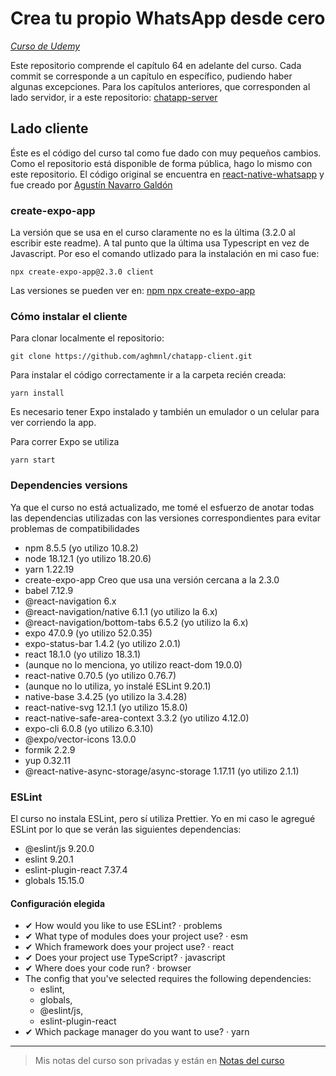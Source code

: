 # Crea tu propio WhatsApp desde cero

[_Curso de Udemy_](https://www.udemy.com/course/crea-tu-propia-app-mensajeria-desde-cero/?couponCode=KEEPLEARNING)

Este repositorio comprende el capítulo 64 en adelante del curso. Cada commit se corresponde a un capítulo en específico, pudiendo haber algunas excepciones. Para los capítulos anteriores, que corresponden al lado servidor, ir a este repositorio: [chatapp-server](https://github.com/aghmnl/chatapp-server)

## Lado cliente

Éste es el código del curso tal como fue dado con muy pequeños cambios. Como el repositorio está disponible de forma pública, hago lo mismo con este repositorio. El código original se encuentra en [react-native-whatsapp](https://github.com/xAgustin93/react-native-whatsapp) y fue creado por [Agustín Navarro Galdón](https://www.linkedin.com/in/agustin93/)

### create-expo-app

La versión que se usa en el curso claramente no es la última (3.2.0 al escribir este readme). A tal punto que la última usa Typescript en vez de Javascript. Por eso el comando utlizado para la instalación en mi caso fue:

```
npx create-expo-app@2.3.0 client
```

Las versiones se pueden ver en: [npm npx create-expo-app](https://www.npmjs.com/package/create-expo-app/v/1.1.5?activeTab=versions)

### Cómo instalar el cliente

Para clonar localmente el repositorio:

```
git clone https://github.com/aghmnl/chatapp-client.git
```

Para instalar el código correctamente ir a la carpeta recién creada:

```
yarn install
```

Es necesario tener Expo instalado y también un emulador o un celular para ver corriendo la app.

Para correr Expo se utiliza

```
yarn start
```

### Dependencies versions

Ya que el curso no está actualizado, me tomé el esfuerzo de anotar todas las dependencias utilizadas con las versiones correspondientes para evitar problemas de compatibilidades

- npm 8.5.5 (yo utilizo 10.8.2)
- node 18.12.1 (yo utilizo 18.20.6)
- yarn 1.22.19
- create-expo-app Creo que usa una versión cercana a la 2.3.0
- babel 7.12.9
- @react-navigation 6.x
- @react-navigation/native 6.1.1 (yo utilizo la 6.x)
- @react-navigation/bottom-tabs 6.5.2 (yo utilizo la 6.x)
- expo 47.0.9 (yo utilizo 52.0.35)
- expo-status-bar 1.4.2 (yo utilizo 2.0.1)
- react 18.1.0 (yo utilizo 18.3.1)
- (aunque no lo menciona, yo utilizo react-dom 19.0.0)
- react-native 0.70.5 (yo utilizo 0.76.7)
- (aunque no lo utiliza, yo instalé ESLint 9.20.1)
- native-base 3.4.25 (yo utilizo la 3.4.28)
- react-native-svg 12.1.1 (yo utilizo 15.8.0)
- react-native-safe-area-context 3.3.2 (yo utilizo 4.12.0)
- expo-cli 6.0.8 (yo utilizo 6.3.10)
- @expo/vector-icons 13.0.0
- formik 2.2.9
- yup 0.32.11
- @react-native-async-storage/async-storage 1.17.11 (yo utilizo 2.1.1)

### ESLint

El curso no instala ESLint, pero sí utiliza Prettier. Yo en mi caso le agregué ESLint por lo que se verán las siguientes dependencias:

- @eslint/js 9.20.0
- eslint 9.20.1
- eslint-plugin-react 7.37.4
- globals 15.15.0

#### Configuración elegida

- ✔ How would you like to use ESLint? · problems
- ✔ What type of modules does your project use? · esm
- ✔ Which framework does your project use? · react
- ✔ Does your project use TypeScript? · javascript
- ✔ Where does your code run? · browser
- The config that you've selected requires the following dependencies:
  - eslint,
  - globals,
  - @eslint/js,
  - eslint-plugin-react
- ✔ Which package manager do you want to use? · yarn

---

> Mis notas del curso son privadas y están en [Notas del curso](https://docs.google.com/document/d/1hJ4F6PoeFXu-ERqIkLC7izroIJwJ8fVAQ7TyGq2Jk8w/edit?tab=t.0)
